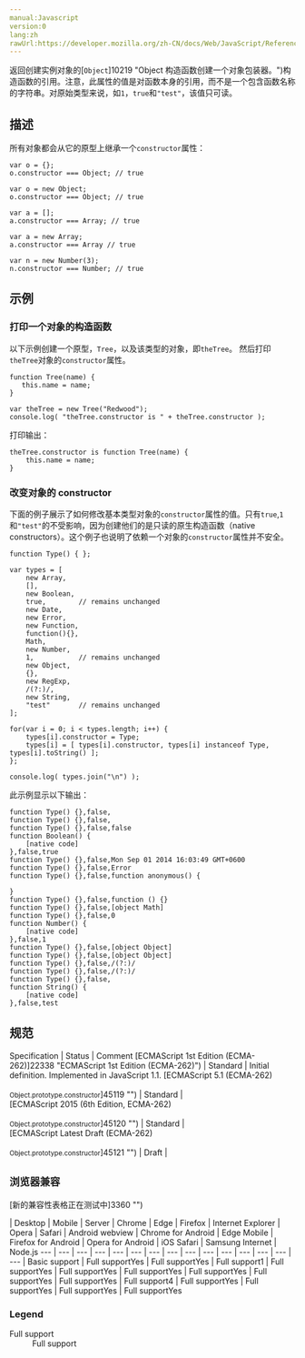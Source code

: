 ```yaml
---
manual:Javascript
version:0
lang:zh
rawUrl:https://developer.mozilla.org/zh-CN/docs/Web/JavaScript/Reference/Global_Objects/Object/Constructor
---
```






返回创建实例对象的[`Object`]10219 "Object 构造函数创建一个对象包装器。")构造函数的引用。注意，此属性的值是对函数本身的引用，而不是一个包含函数名称的字符串。对原始类型来说，如`1`，`true`和`"test"`，该值只可读。


## 描述<a name="Description"></a>


所有对象都会从它的原型上继承一个`constructor`属性：


```
var o = {};
o.constructor === Object; // true

var o = new Object;
o.constructor === Object; // true

var a = [];
a.constructor === Array; // true

var a = new Array;
a.constructor === Array // true

var n = new Number(3);
n.constructor === Number; // true
```

## 示例<a name="Examples"></a>

### 打印一个对象的构造函数<a name="Example:_Displaying_the_constructor_of_an_object"></a>


以下示例创建一个原型，`Tree`，以及该类型的对象，即`theTree`。 然后打印`theTree`对象的`constructor`属性。


```
function Tree(name) {
   this.name = name;
}

var theTree = new Tree("Redwood");
console.log( "theTree.constructor is " + theTree.constructor );
```


打印输出：


```
theTree.constructor is function Tree(name) {
    this.name = name;
}
```

### 改变对象的 constructor<a name="Example:_Changing_the_constructor_of_an_object"></a>


下面的例子展示了如何修改基本类型对象的`constructor`属性的值。只有`true`,`1`和`"test"`的不受影响，因为创建他们的是只读的原生构造函数（native constructors）。这个例子也说明了依赖一个对象的`constructor`属性并不安全。


```
function Type() { };

var	types = [
	new Array,
    [],
	new Boolean,
    true,        // remains unchanged
	new Date,
	new Error,
	new Function,
	function(){},
	Math,	
	new Number,
	1,           // remains unchanged
	new Object,
	{},
	new RegExp,
	/(?:)/,
	new String,
	"test"       // remains unchanged
];

for(var i = 0; i < types.length; i++) {
	types[i].constructor = Type;
	types[i] = [ types[i].constructor, types[i] instanceof Type, types[i].toString() ];
};

console.log( types.join("\n") );
```


此示例显示以下输出：


```
function Type() {},false,
function Type() {},false,
function Type() {},false,false
function Boolean() {
    [native code]
},false,true
function Type() {},false,Mon Sep 01 2014 16:03:49 GMT+0600
function Type() {},false,Error
function Type() {},false,function anonymous() {

}
function Type() {},false,function () {}
function Type() {},false,[object Math]
function Type() {},false,0
function Number() {
    [native code]
},false,1
function Type() {},false,[object Object]
function Type() {},false,[object Object]
function Type() {},false,/(?:)/
function Type() {},false,/(?:)/
function Type() {},false,
function String() {
    [native code]
},false,test
```

## 规范<a name="规范"></a>

Specification | Status | Comment 
[ECMAScript 1st Edition (ECMA-262)]22338 "ECMAScript 1st Edition (ECMA-262)") | Standard | Initial definition. Implemented in JavaScript 1.1. 
[ECMAScript 5.1 (ECMA-262)<br></br><small>Object.prototype.constructor</small>]45119 "") | Standard |  
[ECMAScript 2015 (6th Edition, ECMA-262)<br></br><small>Object.prototype.constructor</small>]45120 "") | Standard |  
[ECMAScript Latest Draft (ECMA-262)<br></br><small>Object.prototype.constructor</small>]45121 "") | Draft |  


## ``浏览器兼容``<a name="浏览器兼容"></a>
[新的兼容性表格正在测试中<i></i>]3360 "")

 | <abbr>Desktop<i></i></abbr> | <abbr>Mobile<i></i></abbr> | <abbr>Server<i></i></abbr> 
 | <abbr>Chrome<i></i></abbr> | <abbr>Edge<i></i></abbr> | <abbr>Firefox<i></i></abbr> | <abbr>Internet Explorer<i></i></abbr> | <abbr>Opera<i></i></abbr> | <abbr>Safari<i></i></abbr> | <abbr>Android webview<i></i></abbr> | <abbr>Chrome for Android<i></i></abbr> | <abbr>Edge Mobile<i></i></abbr> | <abbr>Firefox for Android<i></i></abbr> | <abbr>Opera for Android<i></i></abbr> | <abbr>iOS Safari<i></i></abbr> | <abbr>Samsung Internet<i></i></abbr> | <abbr>Node.js<i></i></abbr> 
 ---  |  ---  |  ---  |  ---  |  ---  |  ---  |  ---  |  ---  |  ---  |  ---  |  ---  |  ---  |  ---  |  ---  |  ---  | 
Basic support | <abbr>Full support</abbr>Yes | <abbr>Full support</abbr>Yes | <abbr>Full support</abbr>1 | <abbr>Full support</abbr>Yes | <abbr>Full support</abbr>Yes | <abbr>Full support</abbr>Yes | <abbr>Full support</abbr>Yes | <abbr>Full support</abbr>Yes | <abbr>Full support</abbr>Yes | <abbr>Full support</abbr>4 | <abbr>Full support</abbr>Yes | <abbr>Full support</abbr>Yes | <abbr>Full support</abbr>Yes | <abbr>Full support</abbr>Yes 


### Legend<a name="Legend"></a>
<dl><dt id=''><abbr>Full support</abbr></dt><dd>Full support</dd></dl>



